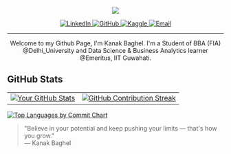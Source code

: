 <p align="center">
  <img src="https://readme-typing-svg.demolab.com?font=Fira+Code&weight=500&size=24&pause=1000&color=7C3AED&center=true&vCenter=true&width=600&lines=Hello%2C+I'm+Kanak+Baghel+%F0%9F%91%A4;"Typing SVG" />
</p>

<p align="center">
  <a href="https://www.linkedin.com/in/kanakbaghel">
    <img src="https://img.shields.io/badge/LinkedIn-%230077B5.svg?style=for-the-badge&logo=linkedin&logoColor=white" alt="LinkedIn"/>
  </a>
  <a href="https://github.com/Kanakbaghel">
    <img src="https://img.shields.io/badge/GitHub-%23121011.svg?style=for-the-badge&logo=github&logoColor=white" alt="GitHub"/>
  </a>
  <a href="https://www.kaggle.com/kanakbaghel">
    <img src="https://img.shields.io/badge/Kaggle-20BEFF.svg?style=for-the-badge&logo=kaggle&logoColor=white" alt="Kaggle"/>
  </a>
  <a href="mailto:kanak.bgl704@gmail.com">
    <img src="https://img.shields.io/badge/Email-D14836.svg?style=for-the-badge&logo=gmail&logoColor=white" alt="Email"/>
  </a>
</p>

---
<p align="center">Welcome to my Github Page, I'm Kanak Baghel. I'm a Student of BBA (FIA) @Delhi_University and Data Science & Business Analytics learner @Emeritus, IIT Guwahati.</p>


## GitHub Stats

<table>
  <tr>
    <td>
      <a href="https://github.com/Kanakbaghel">
        <img alt="Your GitHub Stats" src="https://github-readme-stats.vercel.app/api?username=Kanakbaghel&show_icons=true&theme=radical&exclude_repo=repo1,repo2,repo3" />
      </a>
    </td>
    <td>
      <a href="https://github.com/Kanakbaghel">
        <img alt="GitHub Contribution Streak" src="https://github-readme-streak-stats.herokuapp.com/?user=Kanakbaghel&theme=radical" />
      </a>
    </td>
  </tr>
</table>

<a href="https://github.com/Kanakbaghel">
  <img alt="Top Languages by Commit Chart" src="https://github-readme-stats.vercel.app/api/top-langs/?username=Kanakbaghel&langs_count=8&layout=compact&theme=radical" />
</a>


> "Believe in your potential and keep pushing your limits — that's how you grow."  
> — Kanak Baghel
